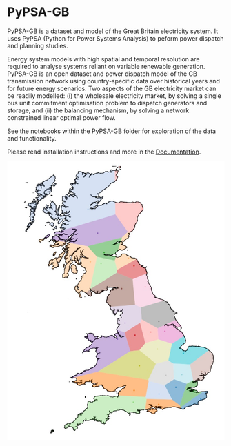# PyPSA-GB

PyPSA-GB is a dataset and model of the Great Britain electricity system. It uses PyPSA (Python for Power Systems Analysis) to peform power dispatch and planning studies.

Energy system models with high spatial and temporal resolution are required to analyse systems reliant on variable renewable generation.  PyPSA-GB is an open dataset and power dispatch model of the GB transmission network using country-specific data over historical years and for future energy scenarios. Two aspects of the GB electricity market can be readily modelled: (i) the wholesale electricity market, by solving a single bus unit commitment optimisation problem to dispatch generators and storage, and (ii) the balancing mechanism, by solving a network constrained linear optimal power flow. 

See the notebooks within the PyPSA-GB folder for exploration of the data and functionality.

Please read installation instructions and more in the [Documentation](https://pypsa-gb.netlify.app/).

![PyPSA-GB Reduced Network Model](pics/voronoi_reduced_model.jpg)
